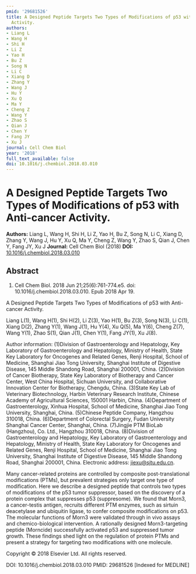 ```yaml
---
pmid: '29681526'
title: A Designed Peptide Targets Two Types of Modifications of p53 with Anti-cancer
  Activity.
authors:
- Liang L
- Wang H
- Shi H
- Li Z
- Yao H
- Bu Z
- Song N
- Li C
- Xiang D
- Zhang Y
- Wang J
- Hu Y
- Xu Q
- Ma Y
- Cheng Z
- Wang Y
- Zhao S
- Qian J
- Chen Y
- Fang JY
- Xu J
journal: Cell Chem Biol
year: '2018'
full_text_available: false
doi: 10.1016/j.chembiol.2018.03.010
---
```


# A Designed Peptide Targets Two Types of Modifications of p53 with Anti-cancer Activity.
**Authors:** Liang L, Wang H, Shi H, Li Z, Yao H, Bu Z, Song N, Li C, Xiang D, Zhang Y, Wang J, Hu Y, Xu Q, Ma Y, Cheng Z, Wang Y, Zhao S, Qian J, Chen Y, Fang JY, Xu J
**Journal:** Cell Chem Biol (2018)
**DOI:** [10.1016/j.chembiol.2018.03.010](https://doi.org/10.1016/j.chembiol.2018.03.010)

## Abstract

1. Cell Chem Biol. 2018 Jun 21;25(6):761-774.e5. doi: 
10.1016/j.chembiol.2018.03.010. Epub 2018 Apr 19.

A Designed Peptide Targets Two Types of Modifications of p53 with Anti-cancer 
Activity.

Liang L(1), Wang H(1), Shi H(2), Li Z(3), Yao H(1), Bu Z(3), Song N(3), Li C(1), 
Xiang D(2), Zhang Y(1), Wang J(1), Hu Y(4), Xu Q(5), Ma Y(6), Cheng Z(7), Wang 
Y(1), Zhao S(1), Qian J(1), Chen Y(1), Fang JY(1), Xu J(8).

Author information:
(1)Division of Gastroenterology and Hepatology, Key Laboratory of 
Gastroenterology and Hepatology, Ministry of Health, State Key Laboratory for 
Oncogenes and Related Genes, Renji Hospital, School of Medicine, Shanghai Jiao 
Tong University, Shanghai Institute of Digestive Disease, 145 Middle Shandong 
Road, Shanghai 200001, China.
(2)Division of Cancer Biotherapy, State Key Laboratory of Biotherapy and Cancer 
Center, West China Hospital, Sichuan University, and Collaborative Innovation 
Center for Biotherapy, Chengdu, China.
(3)State Key Lab of Veterinary Biotechnology, Harbin Veterinary Research 
Institute, Chinese Academy of Agricultural Sciences, 150001 Harbin, China.
(4)Department of Gastroenterology, Xinhua Hospital, School of Medicine, Shanghai 
Jiao Tong University, Shanghai, China.
(5)Chinese Peptide Company, Hangzhou 310018, China.
(6)Department of Colorectal Surgery, Fudan University Shanghai Cancer Center, 
Shanghai, China.
(7)Jingjie PTM BioLab (Hangzhou), Co. Ltd., Hangzhou 310018, China.
(8)Division of Gastroenterology and Hepatology, Key Laboratory of 
Gastroenterology and Hepatology, Ministry of Health, State Key Laboratory for 
Oncogenes and Related Genes, Renji Hospital, School of Medicine, Shanghai Jiao 
Tong University, Shanghai Institute of Digestive Disease, 145 Middle Shandong 
Road, Shanghai 200001, China. Electronic address: jiexu@sjtu.edu.cn.

Many cancer-related proteins are controlled by composite post-translational 
modifications (PTMs), but prevalent strategies only target one type of 
modification. Here we describe a designed peptide that controls two types of 
modifications of the p53 tumor suppressor, based on the discovery of a protein 
complex that suppresses p53 (suppresome). We found that Morn3, a cancer-testis 
antigen, recruits different PTM enzymes, such as sirtuin deacetylase and 
ubiquitin ligase, to confer composite modifications on p53. The molecular 
functions of Morn3 were validated through in vivo assays and chemico-biological 
intervention. A rationally designed Morn3-targeting peptide (Morncide) 
successfully activated p53 and suppressed tumor growth. These findings shed 
light on the regulation of protein PTMs and present a strategy for targeting two 
modifications with one molecule.

Copyright © 2018 Elsevier Ltd. All rights reserved.

DOI: 10.1016/j.chembiol.2018.03.010
PMID: 29681526 [Indexed for MEDLINE]
